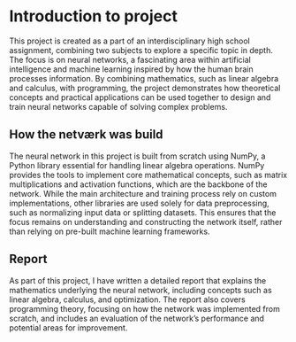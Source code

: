 # Introduction to project
This project is created as a part of an interdisciplinary high school assignment, combining two subjects to explore a specific topic in depth.
The focus is on neural networks, a fascinating area within artificial intelligence and machine learning inspired by how the human brain processes information.
By combining mathematics, such as linear algebra and calculus, with programming, the project demonstrates how theoretical concepts and practical applications
can be used together to design and train neural networks capable of solving complex problems.

## How the netværk was build
The neural network in this project is built from scratch using NumPy, a Python library essential for
handling linear algebra operations. NumPy provides the tools to implement core mathematical
concepts, such as matrix multiplications and activation functions, which are the backbone of the network.
While the main architecture and training process rely on custom implementations, other libraries are
used solely for data preprocessing, such as normalizing input data or splitting datasets. This ensures
that the focus remains on understanding and constructing the network itself, rather than relying on
pre-built machine learning frameworks.

## Report
As part of this project, I have written a detailed report that explains the mathematics underlying the
neural network, including concepts such as linear algebra, calculus, and optimization. The report also
covers programming theory, focusing on how the network was implemented from scratch, and
includes an evaluation of the network’s performance and potential areas for improvement.

